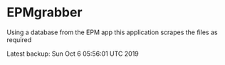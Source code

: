 # EPMgrabber
Using a database from the EPM app this application scrapes the files as required


Latest backup: Sun Oct 6 05:56:01 UTC 2019
